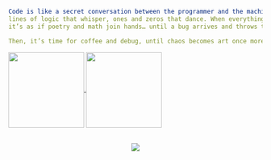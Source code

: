 ```yaml
Code is like a secret conversation between the programmer and the machine: 
lines of logic that whisper, ones and zeros that dance. When everything aligns, 
it’s as if poetry and math join hands… until a bug arrives and throws the universe into disarray.

Then, it’s time for coffee and debug, until chaos becomes art once more.
```

<a href="https://github.com/xexubonete/">
  <img height=150 align="center" src="https://github-readme-stats.vercel.app/api?username=xexubonete&show_icons=true&hide=contribs,prs&show=prs_merged_percentage&hide_title=true&theme=dracula" />
</a>
<a href="https://github.com/xexubonete/">
  <img height=150 align="center" src="https://github-readme-stats.vercel.app/api/top-langs?username=xexubonete&hide_title=true&layout=compact&langs_count=8&card_width=320&theme=dracula" />
</a>

<p align="center"> 
  <br>
  <img src="https://profile-counter.glitch.me/xexubonete/count.svg" /><br>
</p>